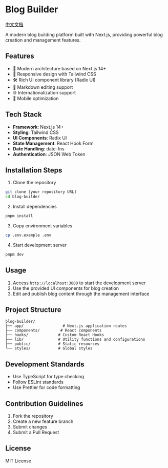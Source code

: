 # Blog Builder

[中文文档](README-zh.md)

A modern blog building platform built with Next.js, providing powerful blog creation and management features.

## Features

- 🚀 Modern architecture based on Next.js 14+
- 🎨 Responsive design with Tailwind CSS
- 🛠️ Rich UI component library (Radix UI)
- 📝 Markdown editing support
- 🌐 Internationalization support
- 📱 Mobile optimization

## Tech Stack

- **Framework**: Next.js 14+
- **Styling**: Tailwind CSS
- **UI Components**: Radix UI
- **State Management**: React Hook Form
- **Date Handling**: date-fns
- **Authentication**: JSON Web Token

## Installation Steps

1. Clone the repository
```bash
git clone [your repository URL]
cd blog-builder
```

2. Install dependencies
```bash
pnpm install
```

3. Copy environment variables
```bash
cp .env.example .env
```

4. Start development server
```bash
pnpm dev
```

## Usage

1. Access `http://localhost:3000` to start the development server
2. Use the provided UI components for blog creation
3. Edit and publish blog content through the management interface

## Project Structure

```
blog-builder/
├── app/                 # Next.js application routes
├── components/         # React components
├── hooks/             # Custom React Hooks
├── lib/               # Utility functions and configurations
├── public/            # Static resources
└── styles/            # Global styles
```

## Development Standards

- Use TypeScript for type checking
- Follow ESLint standards
- Use Prettier for code formatting

## Contribution Guidelines

1. Fork the repository
2. Create a new feature branch
3. Submit changes
4. Submit a Pull Request

## License

MIT License